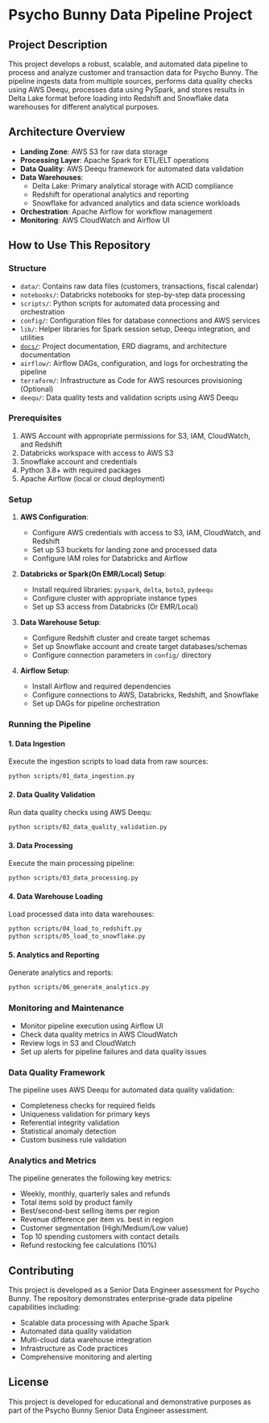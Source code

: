 # Psycho Bunny Data Pipeline Project

## Project Description
This project develops a robust, scalable, and automated data pipeline to process and analyze customer and transaction data for Psycho Bunny. The pipeline ingests data from multiple sources, performs data quality checks using AWS Deequ, processes data using PySpark, and stores results in Delta Lake format before loading into Redshift and Snowflake data warehouses for different analytical purposes.

## Architecture Overview
- **Landing Zone**: AWS S3 for raw data storage
- **Processing Layer**: Apache Spark for ETL/ELT operations
- **Data Quality**: AWS Deequ framework for automated data validation
- **Data Warehouses**:
  - Delta Lake: Primary analytical storage with ACID compliance
  - Redshift for operational analytics and reporting
  - Snowflake for advanced analytics and data science workloads
- **Orchestration**: Apache Airflow for workflow management
- **Monitoring**: AWS CloudWatch and Airflow UI

## How to Use This Repository

### Structure
- `data/`: Contains raw data files (customers, transactions, fiscal calendar)
- `notebooks/`: Databricks notebooks for step-by-step data processing
- `scripts/`: Python scripts for automated data processing and orchestration
- `config/`: Configuration files for database connections and AWS services
- `lib/`: Helper libraries for Spark session setup, Deequ integration, and utilities
- [`docs/`](https://github.com/innovacraft/psycho_bunny_pipeline/blob/main/docs/project_documentation.md): Project documentation, ERD diagrams, and architecture documentation
- `airflow/`: Airflow DAGs, configuration, and logs for orchestrating the pipeline
- `terraform/`: Infrastructure as Code for AWS resources provisioning (Optional)
- `deequ/`: Data quality tests and validation scripts using AWS Deequ

### Prerequisites
1. AWS Account with appropriate permissions for S3, IAM, CloudWatch, and Redshift
2. Databricks workspace with access to AWS S3
3. Snowflake account and credentials
4. Python 3.8+ with required packages
5. Apache Airflow (local or cloud deployment)

### Setup
1. **AWS Configuration**:
   - Configure AWS credentials with access to S3, IAM, CloudWatch, and Redshift
   - Set up S3 buckets for landing zone and processed data
   - Configure IAM roles for Databricks and Airflow

2. **Databricks or Spark(On EMR/Local) Setup**:
   - Install required libraries: `pyspark`, `delta`, `boto3`, `pydeequ`
   - Configure cluster with appropriate instance types
   - Set up S3 access from Databricks (Or EMR/Local)

3. **Data Warehouse Setup**:
   - Configure Redshift cluster and create target schemas
   - Set up Snowflake account and create target databases/schemas
   - Configure connection parameters in `config/` directory

4. **Airflow Setup**:
   - Install Airflow and required dependencies
   - Configure connections to AWS, Databricks, Redshift, and Snowflake
   - Set up DAGs for pipeline orchestration

### Running the Pipeline

#### 1. Data Ingestion
Execute the ingestion scripts to load data from raw sources:
```bash
python scripts/01_data_ingestion.py
```

#### 2. Data Quality Validation
Run data quality checks using AWS Deequ:
```bash
python scripts/02_data_quality_validation.py
```

#### 3. Data Processing
Execute the main processing pipeline:
```bash
python scripts/03_data_processing.py
```

#### 4. Data Warehouse Loading
Load processed data into data warehouses:
```bash
python scripts/04_load_to_redshift.py
python scripts/05_load_to_snowflake.py
```

#### 5. Analytics and Reporting
Generate analytics and reports:
```bash
python scripts/06_generate_analytics.py
```

### Monitoring and Maintenance
- Monitor pipeline execution using Airflow UI
- Check data quality metrics in AWS CloudWatch
- Review logs in S3 and CloudWatch
- Set up alerts for pipeline failures and data quality issues

### Data Quality Framework
The pipeline uses AWS Deequ for automated data quality validation:
- Completeness checks for required fields
- Uniqueness validation for primary keys
- Referential integrity validation
- Statistical anomaly detection
- Custom business rule validation

### Analytics and Metrics
The pipeline generates the following key metrics:
- Weekly, monthly, quarterly sales and refunds
- Total items sold by product family
- Best/second-best selling items per region
- Revenue difference per item vs. best in region
- Customer segmentation (High/Medium/Low value)
- Top 10 spending customers with contact details
- Refund restocking fee calculations (10%)

## Contributing
This project is developed as a Senior Data Engineer assessment for Psycho Bunny. The repository demonstrates enterprise-grade data pipeline capabilities including:
- Scalable data processing with Apache Spark
- Automated data quality validation
- Multi-cloud data warehouse integration
- Infrastructure as Code practices
- Comprehensive monitoring and alerting

## License
This project is developed for educational and demonstrative purposes as part of the Psycho Bunny Senior Data Engineer assessment. 
